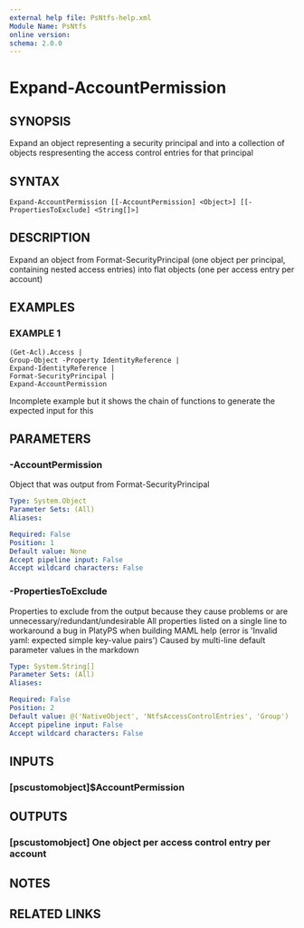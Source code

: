 ```yaml
---
external help file: PsNtfs-help.xml
Module Name: PsNtfs
online version:
schema: 2.0.0
---
```


# Expand-AccountPermission

## SYNOPSIS
Expand an object representing a security principal and into a collection of objects respresenting the access control entries for that principal

## SYNTAX

```
Expand-AccountPermission [[-AccountPermission] <Object>] [[-PropertiesToExclude] <String[]>]
```

## DESCRIPTION
Expand an object from Format-SecurityPrincipal (one object per principal, containing nested access entries) into flat objects (one per access entry per account)

## EXAMPLES

### EXAMPLE 1
```
(Get-Acl).Access |
Group-Object -Property IdentityReference |
Expand-IdentityReference |
Format-SecurityPrincipal |
Expand-AccountPermission
```

Incomplete example but it shows the chain of functions to generate the expected input for this

## PARAMETERS

### -AccountPermission
Object that was output from Format-SecurityPrincipal

```yaml
Type: System.Object
Parameter Sets: (All)
Aliases:

Required: False
Position: 1
Default value: None
Accept pipeline input: False
Accept wildcard characters: False
```

### -PropertiesToExclude
Properties to exclude from the output because they cause problems or are unnecessary/redundant/undesirable
All properties listed on a single line to workaround a bug in PlatyPS when building MAML help
(error is 'Invalid yaml: expected simple key-value pairs')
Caused by multi-line default parameter values in the markdown

```yaml
Type: System.String[]
Parameter Sets: (All)
Aliases:

Required: False
Position: 2
Default value: @('NativeObject', 'NtfsAccessControlEntries', 'Group')
Accept pipeline input: False
Accept wildcard characters: False
```

## INPUTS

### [pscustomobject]$AccountPermission
## OUTPUTS

### [pscustomobject] One object per access control entry per account
## NOTES

## RELATED LINKS
